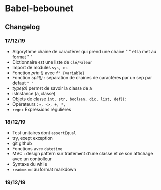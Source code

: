 # Babel-bebounet

## Changelog 

### 17/12/19

- Algorythme chaine de caractères qui prend une chaine " <fullname> " et la met au format " <firstname> <middle> <lastname> " 
- Dictionnaire est une liste de `` clé/valeur ``
- Import de modules `` sys, os ``
- Fonction _print()_ avec ``f" {variable} ``
- Fonction _split()_ : séparation de chaines de caractères par un sep par defaut ``" "``
- _type(a)_ permet de savoir la classe de a
- isInstance (a, classe)
- Objets de classe ``int, str, boolean, dic, list, def():``
- Opérateurs : `` =, <>, +, *, ``
- ``regex`` Expressions régulières

### 18/12/19

- Test unitaires dont ``assertEqual``
- try, exept exception
- git github
- Fonctions avec ``datetime``
- MVC : design pattern sur traitement d'une classe et de son affichage avec un controlleur
- Syntaxe du while
- ``readme.md`` au format markdown

### 19/12/19


